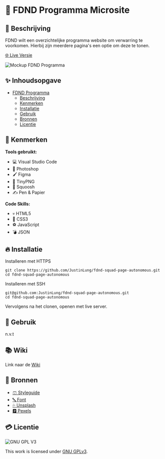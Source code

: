 <!-- > _Fork_ deze leertaak en ga aan de slag. Onderstaande outline ga je gedurende deze taak in jouw eigen GitHub omgeving uitwerken. De instructie vind je in: [docs/INSTRUCTIONS.md](docs/INSTRUCTIONS.md) -->

# 📆 FDND Programma Microsite

## 🎨 Beschrijving

<!-- Voeg een link toe naar Github Pages 🌐-->
<!-- Voeg een mooie poster visual toe 📸 -->

FDND wilt een overzichtelijke programma website om verwarring te voorkomen. Hierbij zijn meerdere pagina's een optie om deze te tonen.

[🌐 Live Versie](https://jd.student.fdnd.nl/)

![Mockup FDND Programma](https://media.discordapp.net/attachments/871761581590052925/895934364922310696/mockup-header.png?width=1644&height=1138)

## ✨ Inhoudsopgave

- [FDND Programma](#titel)
  - [Beschrijving](#beschrijving)
  - [Kenmerken](#kenmerken)
  - [Installatie](#installatie)
  - [Gebruik](#gebruik)
  - [Bronnen](#bronnen)
  - [Licentie](#licentie)

## 🎵 Kenmerken

**Tools gebruikt:**

- 💻 Visual Studio Code
- 🤳 Photoshop
- 🖌️ Figma
- 🐼 TinyPNG
- 💽 Squoosh
- ✍️ Pen & Papier

**Code Skills:**

- 💀 HTML5
- 🧍 CSS3
- ⚽ JavaScript
- 💣 JSON

## 🔥 Installatie

Installeren met HTTPS
```
git clone https://github.com/JustinLung/fdnd-squad-page-autonomous.git
cd fdnd-squad-page-autonomous
```

Installeren met SSH
```
git@github.com:JustinLung/fdnd-squad-page-autonomous.git
cd fdnd-squad-page-autonomous
```
Vervolgens na het clonen, openen met live server.

## 🔋 Gebruik
n.v.t

## 📚 Wiki

Link naar de [Wiki](https://github.com/DaanKorver/fdnd-programma-microsite-autonomous/wiki)

## 📙 Bronnen
- [🩳 Styleguide](https://styleguide.fdnd.nl/)
- [🔤 Font](https://fonts.google.com/specimen/Open+Sans)
- [💦 Unsplash](https://unsplash.com/)
- [🅿️ Pexels](https://www.pexels.com/)

## 💳 Licentie

![GNU GPL V3](https://www.gnu.org/graphics/gplv3-127x51.png)

This work is licensed under [GNU GPLv3](./LICENSE).

